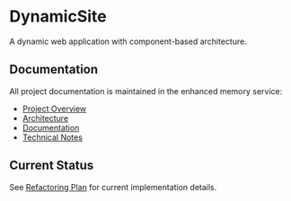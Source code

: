# DynamicSite

A dynamic web application with component-based architecture.

## Documentation

All project documentation is maintained in the enhanced memory service:
- [Project Overview](../enhanced-memory-service/memory_organization/projects/dynamicsite/README.md)
- [Architecture](../enhanced-memory-service/memory_organization/projects/dynamicsite/architecture/)
- [Documentation](../enhanced-memory-service/memory_organization/projects/dynamicsite/documentation/)
- [Technical Notes](../enhanced-memory-service/memory_organization/projects/dynamicsite/technical_notes/)

## Current Status

See [Refactoring Plan](../enhanced-memory-service/memory_organization/projects/dynamicsite/documentation/Refactoring_Plan.md) for current implementation details.
